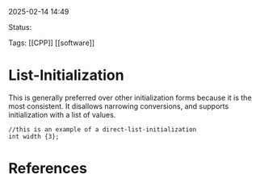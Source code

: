 2025-02-14 14:49 

Status:

Tags: [[CPP]] [[software]] 

# List-Initialization

This is generally preferred over other initialization forms because it is the most consistent. It disallows narrowing conversions, and supports initialization with a list of values.

```
//this is an example of a direct-list-initialization
int width {3};
```
# References


